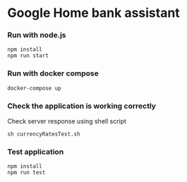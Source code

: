 # Google Home bank assistant 

### Run with node.js
        
    npm install
    npm run start

### Run with docker compose

    docker-compose up

### Check the application is working correctly

Check server response using shell script

    sh currencyRatesTest.sh

### Test application

    npm install
    npm run test
    